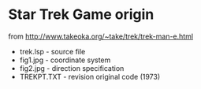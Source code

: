 # Star Trek Game origin
from http://www.takeoka.org/~take/trek/trek-man-e.html


- trek.lsp - source file
- fig1.jpg - coordinate system
- fig2.jpg - direction specification
- TREKPT.TXT -  revision original code (1973)
